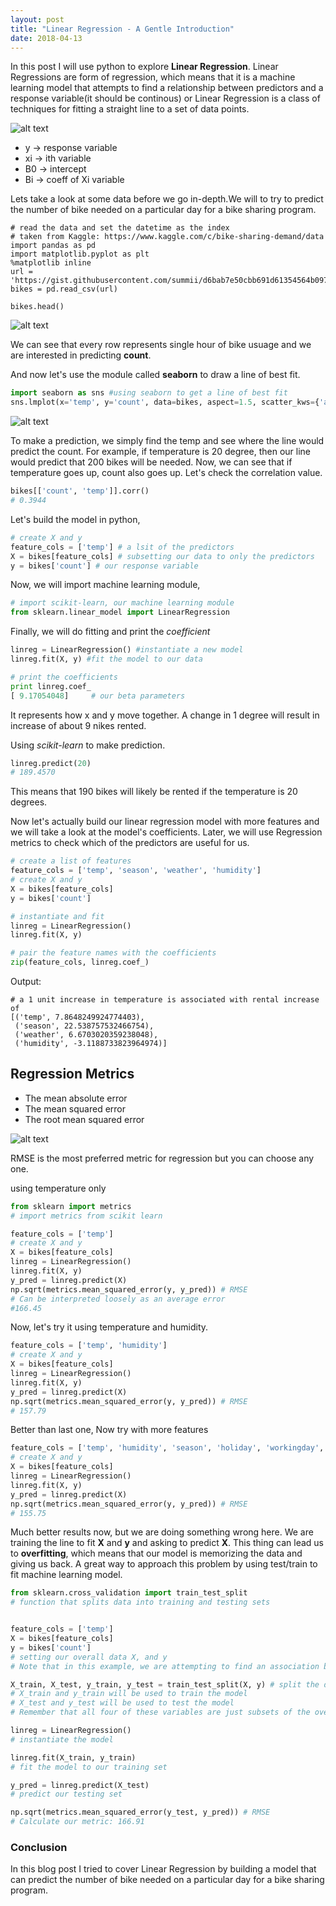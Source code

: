 ```yaml
---
layout: post
title: "Linear Regression - A Gentle Introduction"
date: 2018-04-13
---
```


In this post I will use python to explore **Linear Regression**. Linear Regressions are form of regression, which means that it is a 
machine learning model that attempts to find a relationship between predictors and a response variable(it should be continous) or 
Linear Regression is a class of techniques for fitting a straight line to a set of data points.
            
![alt text](/img/linear4.jpeg)

* y -> response variable
* xi -> ith variable
* B0 -> intercept
* Bi -> coeff of Xi variable

Lets take a look at some data before we go in-depth.We will to try to predict the number of bike needed on a particular day for a bike 
sharing program.

```
# read the data and set the datetime as the index
# taken from Kaggle: https://www.kaggle.com/c/bike-sharing-demand/data
import pandas as pd
import matplotlib.pyplot as plt
%matplotlib inline
url = 'https://gist.githubusercontent.com/summii/d6bab7e50cbb691d61354564b0972b69/raw/8d3ec48ac2e2c12fa4b95c8d8aa257c1799e31bc/bikeshare.csv'
bikes = pd.read_csv(url)

bikes.head()
```

![alt text](/img/linear0.png)

We can see that every row represents single hour of bike usuage and we are interested in predicting **count**.

And now let's use the module called **seaborn** to draw a line of best fit.

```python
import seaborn as sns #using seaborn to get a line of best fit
sns.lmplot(x='temp', y='count', data=bikes, aspect=1.5, scatter_kws={'alpha':0.2})
```
![alt text](/img/linear2.png)

To make a prediction, we simply find the temp and see where the line would predict the count. For example, if temperature is 20 degree, then our line would predict that 200 bikes will be needed. Now, we can see that if temperature goes up, count also goes up. Let's check the correlation value.

```python
bikes[['count', 'temp']].corr()
# 0.3944
```

Let's build the model in python,

```python
# create X and y
feature_cols = ['temp'] # a lsit of the predictors
X = bikes[feature_cols] # subsetting our data to only the predictors
y = bikes['count'] # our response variable
```
Now, we will import machine learning module,

```python
# import scikit-learn, our machine learning module
from sklearn.linear_model import LinearRegression
```

Finally, we will do fitting and print the *coefficient*

```python
linreg = LinearRegression() #instantiate a new model
linreg.fit(X, y) #fit the model to our data

# print the coefficients
print linreg.coef_
[ 9.17054048]     # our beta parameters
```

It represents how x and y move together. A change in 1 degree will result in increase of about 9 nikes rented.

Using *scikit-learn* to make prediction.

```python
linreg.predict(20)
# 189.4570
```

This means that 190 bikes will likely be rented if the temperature is 20 degrees.

Now let's actually build our linear regression model with more features and we will take a look at the model's coefficients. Later, we will use Regression metrics to check which of the predictors are useful for us.

```python
# create a list of features
feature_cols = ['temp', 'season', 'weather', 'humidity']
# create X and y
X = bikes[feature_cols]
y = bikes['count']

# instantiate and fit
linreg = LinearRegression()
linreg.fit(X, y)

# pair the feature names with the coefficients
zip(feature_cols, linreg.coef_)
```
Output:

```pyhton
# a 1 unit increase in temperature is associated with rental increase of
[('temp', 7.8648249924774403), 
 ('season', 22.538757532466754),
 ('weather', 6.6703020359238048),
 ('humidity', -3.1188733823964974)]
 ```
 
 
 ## Regression Metrics
 
 * The mean absolute error
 * The mean squared error
 * The root mean squared error
 
 ![alt text](/img/B05260_10_16.jpg)
 
 RMSE is the most preferred metric for regression but you can choose any one.
 
 using temperature only
 
 ```python
 from sklearn import metrics
# import metrics from scikit learn

feature_cols = ['temp']
# create X and y
X = bikes[feature_cols]
linreg = LinearRegression()
linreg.fit(X, y)
y_pred = linreg.predict(X)
np.sqrt(metrics.mean_squared_error(y, y_pred)) # RMSE
# Can be interpreted loosely as an average error
#166.45
```

Now, let's try it using temperature and humidity.

```python
feature_cols = ['temp', 'humidity']
# create X and y
X = bikes[feature_cols]
linreg = LinearRegression()
linreg.fit(X, y)
y_pred = linreg.predict(X)
np.sqrt(metrics.mean_squared_error(y, y_pred)) # RMSE
# 157.79
```

Better than last one, Now try with more features

```python
feature_cols = ['temp', 'humidity', 'season', 'holiday', 'workingday', 'windspeed', 'atemp']
# create X and y
X = bikes[feature_cols]
linreg = LinearRegression()
linreg.fit(X, y)
y_pred = linreg.predict(X)
np.sqrt(metrics.mean_squared_error(y, y_pred)) # RMSE
# 155.75
```

Much better results now, but we are doing something wrong here. We are training the line to fit **X** and **y** and asking to predict **X**. This thing can lead us to **overfitting**, which means that our model is memorizing the data and giving us back. A great way to approach this problem by using test/train to fit machine learning model.


```python
from sklearn.cross_validation import train_test_split
# function that splits data into training and testing sets


feature_cols = ['temp']
X = bikes[feature_cols]
y = bikes['count']
# setting our overall data X, and y
# Note that in this example, we are attempting to find an association between the temperature of the day and the number of bike rentals.

X_train, X_test, y_train, y_test = train_test_split(X, y) # split the data into training and testing sets
# X_train and y_train will be used to train the model
# X_test and y_test will be used to test the model
# Remember that all four of these variables are just subsets of the overall X and y.

linreg = LinearRegression()
# instantiate the model

linreg.fit(X_train, y_train)
# fit the model to our training set

y_pred = linreg.predict(X_test)
# predict our testing set

np.sqrt(metrics.mean_squared_error(y_test, y_pred)) # RMSE
# Calculate our metric: 166.91
```

### Conclusion
In this blog post I tried to cover Linear Regression by building a model that can predict the number of bike needed on a particular day for a bike sharing program.






